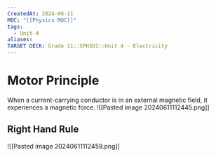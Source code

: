 ```yaml
---
CreatedAt: 2024-06-11
MOC: "[[Physics MOC]]"
tags:
  - Unit-4
aliases: 
TARGET DECK: Grade 11::SPH3U1::Unit 4 - Electricity
---
```


# Motor Principle
When a current-carrying conductor is in an external magnetic field, it experiences a magnetic force.
![[Pasted image 20240611112445.png]]

## Right Hand Rule
![[Pasted image 20240611112459.png]]